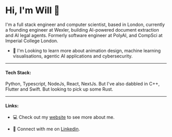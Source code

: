 # Hi, I'm Will 👋

I'm a full stack engineer and computer scientist, based in London, currently a founding engineer at Wexler, building AI-powered document extraction and AI legal agents. Formerly software engineer at PolyAI, and CompSci at Imperial College London.

- 🌱 I'm Looking to learn more about animation design, machine learning visualisations, agentic AI applications and cybersecurity.

---------------------------------------------------------------------------------------

#### Tech Stack:
Python, Typescript, NodeJs, React, NextJs. But I've also dabbled in C++, Flutter and Swift.
But looking to pick up some Rust.

---------------------------------------------------------------------------------------

#### Links:
- :computer: Check out my [website](https://www.will-thomson.com/) to see more about me.

- 🤝 Connect with me on [Linkedin](https://www.linkedin.com/in/william-p-thomson/).

